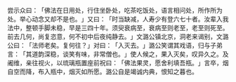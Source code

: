 尝示众曰：​「佛法在日用处，行住坐卧处，吃茶吃饭处，语言相问处，所作所为处。举心动念又却不是也。​」又曰：​「时当缺减，人寿少有登六七十者。汝辈入我法中，整顿手脚未稳，早是三四十年。须臾衰病至，衰病至则老至，老至则死至。前去几何，尚复恣意，何不初中后夜纯静去。​」文潞公镇北京，洞老来谒别，文潞公曰：​「法师老矣。复何往？​」对曰：​「入灭去。​」潞公笑谓其戏语，归与子弟言：​「其道韵深稳，谈笑有味，非常僧也。​」使人候之，果入灭矣，叹异久之。及阇维，亲往视火，以琉璃瓶置座前祝曰：​「佛法果灵，愿舍利填吾瓶。​」言卒，烟自空而降，布入瓶中，烟灭如所愿。潞公自是竭诚内典，恨知之暮也。